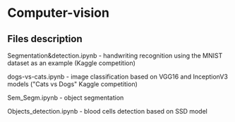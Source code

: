 # Computer-vision

## Files description

Segmentation&detection.ipynb - handwriting recognition using the MNIST dataset as an example (Kaggle competition)

dogs-vs-cats.ipynb - image classification based on VGG16 and InceptionV3 models ("Cats vs Dogs" Kaggle competition)

Sem_Segm.ipynb - object segmentation

Objects_detection.ipynb - blood cells detection based on SSD model

